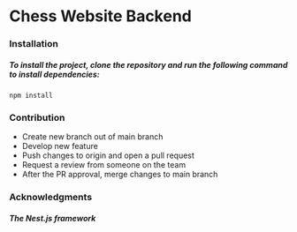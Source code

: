 <h1>Chess Website Backend</h1>


<h3>Installation</h3>
<h5>To install the project, clone the repository and run the following command to install dependencies:</h5>
<code>npm install</code>

<h3>Contribution</h3>
<ul>
<li>Create new branch out of main branch</li>
<li>Develop new feature</li>
<li>Push changes to origin and open a pull request</li>
<li>Request a review from someone on the team</li>
<li>After the PR approval, merge changes to main branch</li>
</ul>

<h3>Acknowledgments</h3>
<h5>The Nest.js framework</h5>

